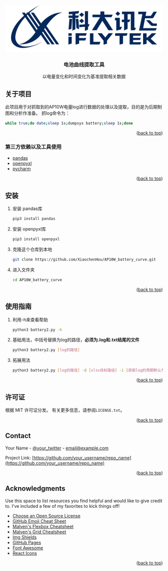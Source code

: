 <div id="top"></div>


<!-- PROJECT LOGO -->
<br />
<div align="center">
  <a href="https://www.iflytek.com/index.html">
    <img src="images/logo.png" alt="Logo">
  </a>

  <h3 align="center">电池曲线提取工具</h3>

  <p align="center">
    以电量变化和时间变化为基准提取相关数据
  </p>
</div>


## 关于项目
此项目用于对抓取到的AP10W电量log进行数据的处理以及提取，目的是为后期制图和分析作准备。
抓log命令为：
   ```sh
   while true;do date;sleep 1s;dumpsys battery;sleep 1s;done
   ```

<p align="right">(<a href="#top">back to top</a>)</p>



### 第三方依赖以及工具使用

* [pandas](https://pandas.pydata.org/)
* [openpyxl](https://openpyxl.readthedocs.io/en/stable/)
* [pycharm](https://www.jetbrains.com/pycharm/)

<p align="right">(<a href="#top">back to top</a>)</p>

## 安装

1. 安装 pandas库
    ```sh
   pip3 install pandas
   ```
2. 安装 openpyxl库
    ```sh
   pip3 install openpyxl
   ```
3. 克隆这个仓库到本地
   ```sh
   git clone https://github.com/XiaochenHou/AP10W_battery_curve.git
   ```
4. 进入文件夹
   ```sh
   cd AP10W_battery_curve
   ```
<p align="right">(<a href="#top">back to top</a>)</p>


## 使用指南
1. 利用-h来查看帮助
   ```sh
   python3 battery2.py -h
   ```
2. 基础用法，中括号替换为log的路径，**必须为.log和.txt结尾的文件**
   ```sh
   python3 battery2.py [log的路径]
   ```
3. 拓展用法
   ```sh
   python3 battery2.py [log的路径] -d [xlsx目标路径] -i [获取log的周期默认为2]
   ```  
<p align="right">(<a href="#top">back to top</a>)</p>

## 许可证

根据 MIT 许可证分发。 有关更多信息，请参阅`LICENSE.txt`。

<p align="right">(<a href="#top">back to top</a>)</p>

<!-- CONTACT -->
## Contact

Your Name - [@your_twitter](https://twitter.com/your_username) - email@example.com

Project Link: [https://github.com/your_username/repo_name](https://github.com/your_username/repo_name)

<p align="right">(<a href="#top">back to top</a>)</p>



<!-- ACKNOWLEDGMENTS -->
## Acknowledgments

Use this space to list resources you find helpful and would like to give credit to. I've included a few of my favorites to kick things off!

* [Choose an Open Source License](https://choosealicense.com)
* [GitHub Emoji Cheat Sheet](https://www.webpagefx.com/tools/emoji-cheat-sheet)
* [Malven's Flexbox Cheatsheet](https://flexbox.malven.co/)
* [Malven's Grid Cheatsheet](https://grid.malven.co/)
* [Img Shields](https://shields.io)
* [GitHub Pages](https://pages.github.com)
* [Font Awesome](https://fontawesome.com)
* [React Icons](https://react-icons.github.io/react-icons/search)

<p align="right">(<a href="#top">back to top</a>)</p>

